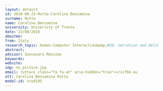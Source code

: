 ```yaml
---
layout: default 
id: 2016-08-23-Rutta-Carolina_Beniamina
surname: Rutta
name: Carolina Beniamina
university: University of Trento
date: 23/08/2016
aboutme: 
from: Italy
research_topic: Human-Computer Interaction&amp;#58; narration and deliberation
abstract: 
advisor: Zancanaro Massimo
keywords: 
website: 
img: no_picture.jpg
email: rutta<i class="fa fa-at" aria-hidden="true"></i>fbk.eu
alt: Carolina Beniamina Rutta
modal-id: stud105
---
```

